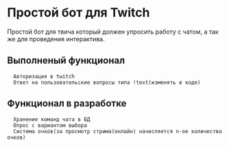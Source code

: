 Простой бот для Twitch
=============================

Простой бот для твича который должен упросить работу с чатом, а так же для проведения интерактива.

Выполненый функционал 
------------
      Авторизация в twitch
      Ответ на пользовательские вопросы типа !text(изменять в коде)

Функционал в разработке
------------
      Хранение команд чата в БД
      Опрос с вариантом выбора
      Система очков(за просмотр стрима(онлайн) начисляется n-ое количество очков)
      
